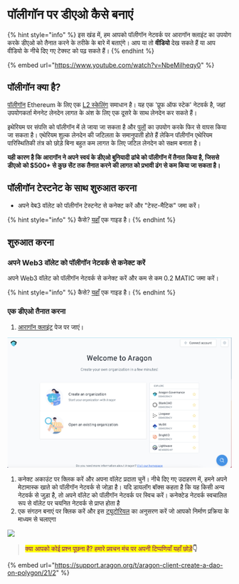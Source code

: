 # पॉलीगॉन पर डीएओ कैसे बनाएं

{% hint style="info" %}
इस खंड में, हम आपको पॉलीगॉन नेटवर्क पर आरागॉन क्लाइंट का उपयोग करके डीएओ को तैनात करने के तरीके के बारे में बताएंगे। आप या तो **वीडियो** देख सकते हैं या आप वीडियो के नीचे दिए गए टेक्स्ट को पढ़ सकते हैं।
{% endhint %}

{% embed url="https://www.youtube.com/watch?v=NbeMilheqy0" %}

## पॉलीगॉन क्या है?

[पॉलीगॉन](https://polygon.technology/)  Ethereum के लिए एक [L2 स्केलिंग](https://ethereum.org/en/developers/docs/scaling/) समाधान है। यह एक 'प्रूफ ऑफ स्टेक' नेटवर्क है, जहां उपयोगकर्ता मेननेट लेनदेन लागत के अंश के लिए एक दूसरे के साथ लेनदेन कर सकते हैं।

इथेरियम पर संपत्ति को पॉलीगॉन में ले जाया जा सकता है और [पुलों](https://support.opensea.io/hc/en-us/articles/1500012881642-How-do-I-transfer-ETH-from-Ethereum-to-Polygon-) का उपयोग करके फिर से वापस किया जा सकता है। एथेरियम शुल्क लेनदेन की जटिलता के समानुपाती होते हैं लेकिन पॉलीगॉन एथेरियम पारिस्थितिकी तंत्र को छोड़े बिना बहुत कम लागत के लिए जटिल लेनदेन को सक्षम बनाता है।&#x20;

**यही कारण है कि आरागॉन ने अपने स्वयं के डीएओ बुनियादी ढांचे को पॉलीगॉन में तैनात किया है, जिससे डीएओ को $500+ से कुछ सेंट तक तैनात करने की लागत को प्रभावी ढंग से कम किया जा सकता है।**

## पॉलीगॉन  टेस्टनेट के साथ शुरुआत करना

* अपने वेब3 वॉलेट को पॉलीगॉन टेस्टनेट से कनेक्ट करें और "टेस्ट-मैटिक" जमा करें।

{% hint style="info" %}
कैसे? [यहाँ](../set-up-metamask/getting-started-with-mumbai-testnet.md) एक गाइड है।
{% endhint %}

## शुरुआत करना

### अपने Web3 वॉलेट को पॉलीगॉन नेटवर्क से कनेक्ट करें

अपने Web3 वॉलेट को पॉलीगॉन नेटवर्क से कनेक्ट करें और कम से कम 0.2 MATIC जमा करें।

{% hint style="info" %}
कैसे? [यहाँ](../set-up-metamask/getting-started-with-polygon.md) एक गाइड है।
{% endhint %}

### एक डीएओ तैनात करना

1. [आरागॉन क्लाइंट](https://client.aragon.org/#/) पेज पर जाएं।

![](<../../.gitbook/assets/file-WwpvtTSvLt (2).png>)

1. कनेक्ट अकाउंट पर क्लिक करें और अपना वॉलेट प्रदाता चुनें। नीचे दिए गए उदाहरण में, हमने अपने मेटामास्क खाते को पॉलीगॉन नेटवर्क से जोड़ा है। यदि डायलॉग बॉक्स कहता है कि यह किसी अन्य नेटवर्क से जुड़ा है, तो अपने वॉलेट को पॉलीगॉन नेटवर्क पर स्विच करें। कनेक्टेड नेटवर्क स्वचालित रूप से वॉलेट पर चयनित नेटवर्क से प्राप्त होता है
2. &#x20;एक संगठन बनाएं पर क्लिक करें और इस [ट्यूटोरियल](how-to-create-a-dao-using-aragon-client/) का अनुसरण करें जो आपको निर्माण प्रक्रिया के माध्यम से चलाएगा

![](https://d33v4339jhl8k0.cloudfront.net/docs/assets/5c98a4fe0428633d2cf3fcf7/images/6139f3ebd3b029285070f569/file-MSqrvMAds0.png)

> <mark style="color:purple;">क्या आपको कोई प्रश्न पूछना है? हमारे प्रवचन मंच पर अपनी टिप्पणियाँ यहाँ छोड़ें</mark>**👇**

{% embed url="https://support.aragon.org/t/aragon-client-create-a-dao-on-polygon/21/2" %}
